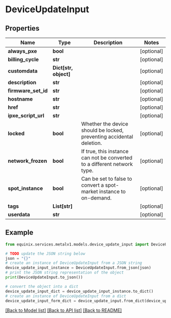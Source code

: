 # DeviceUpdateInput


## Properties

Name | Type | Description | Notes
------------ | ------------- | ------------- | -------------
**always_pxe** | **bool** |  | [optional] 
**billing_cycle** | **str** |  | [optional] 
**customdata** | **Dict[str, object]** |  | [optional] 
**description** | **str** |  | [optional] 
**firmware_set_id** | **str** |  | [optional] 
**hostname** | **str** |  | [optional] 
**href** | **str** |  | [optional] 
**ipxe_script_url** | **str** |  | [optional] 
**locked** | **bool** | Whether the device should be locked, preventing accidental deletion. | [optional] 
**network_frozen** | **bool** | If true, this instance can not be converted to a different network type. | [optional] 
**spot_instance** | **bool** | Can be set to false to convert a spot-market instance to on-demand. | [optional] 
**tags** | **List[str]** |  | [optional] 
**userdata** | **str** |  | [optional] 

## Example

```python
from equinix.services.metalv1.models.device_update_input import DeviceUpdateInput

# TODO update the JSON string below
json = "{}"
# create an instance of DeviceUpdateInput from a JSON string
device_update_input_instance = DeviceUpdateInput.from_json(json)
# print the JSON string representation of the object
print(DeviceUpdateInput.to_json())

# convert the object into a dict
device_update_input_dict = device_update_input_instance.to_dict()
# create an instance of DeviceUpdateInput from a dict
device_update_input_form_dict = device_update_input.from_dict(device_update_input_dict)
```
[[Back to Model list]](../README.md#documentation-for-models) [[Back to API list]](../README.md#documentation-for-api-endpoints) [[Back to README]](../README.md)


